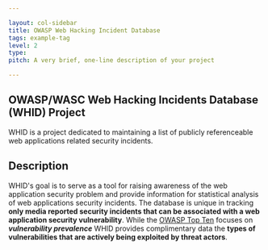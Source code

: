 ```yaml
---

layout: col-sidebar
title: OWASP Web Hacking Incident Database
tags: example-tag
level: 2
type: 
pitch: A very brief, one-line description of your project

---
```


## OWASP/WASC Web Hacking Incidents Database (WHID) Project
WHID is a project dedicated to maintaining a list of publicly referenceable web applications related security incidents.

## Description
WHID's goal is to serve as a tool for raising awareness of the web application security problem and provide information for statistical analysis of web applications security incidents. The database is unique in tracking **only media reported security incidents that can be associated with a web application security vulnerability**. While the [OWASP Top Ten](https://owasp.org/www-project-top-ten/) focuses on **_vulnerability prevalence_** WHID provides complimentary data the **types of vulnerabilities that are actively being exploited by threat actors**.
